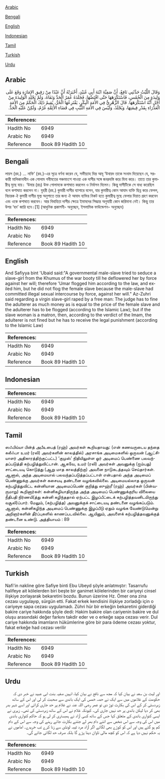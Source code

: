 [Arabic](#arabic)

[Bengali](#bengali)

[English](#english)

[Indonesian](#indonesian)

[Tamil](#tamil)

[Turkish](#turkish)

[Urdu](#urdu)

## Arabic


<div dir="rtl" lang="ar" style={{fontSize:'larger',backgroundColor:'#f8f9fa',padding:20}}>
وَقَالَ اللَّيْثُ حَدَّثَنِي نَافِعٌ، أَنَّ صَفِيَّةَ ابْنَةَ أَبِي عُبَيْدٍ، أَخْبَرَتْهُ أَنَّ عَبْدًا مِنْ رَقِيقِ الإِمَارَةِ وَقَعَ عَلَى وَلِيدَةٍ مِنَ الْخُمُسِ، فَاسْتَكْرَهَهَا حَتَّى افْتَضَّهَا، فَجَلَدَهُ عُمَرُ الْحَدَّ وَنَفَاهُ، وَلَمْ يَجْلِدِ الْوَلِيدَةَ مِنْ أَجْلِ أَنَّهُ اسْتَكْرَهَهَا‏.‏ قَالَ الزُّهْرِيُّ فِي الأَمَةِ الْبِكْرِ، يَفْتَرِعُهَا الْحُرُّ، يُقِيمُ ذَلِكَ الْحَكَمُ مِنَ الأَمَةِ الْعَذْرَاءِ بِقَدْرِ قِيمَتِهَا، وَيُجْلَدُ، وَلَيْسَ فِي الأَمَةِ الثَّيِّبِ فِي قَضَاءِ الأَئِمَّةِ غُرْمٌ، وَلَكِنْ عَلَيْهِ الْحَدُّ‏.‏
</div>
<div style={{backgroundColor:'#f8f9fa',padding:20, marginBottom: 10}}><table> <thead> <tr> <th>References:</th> <th></th> </tr> </thead> <tbody><tr><td>Hadith No</td><td>6949</td></tr><tr><td>Arabic No</td><td>6949</td></tr><tr><td>Reference</td><td>Book 89 Hadith 10</td></tr></tbody></table></div>

## Bengali


<div dir="ltr" lang="bn" style={{fontSize:'larger',backgroundColor:'#f8f9fa',padding:20}}>
লায়স (রহ.) ... নাফি‘ (রহ.)-এর সূত্রে বর্ণনা করেন যে, সফীয়্যাহ বিন্ত আবূ ‘উবায়দ তাকে সংবাদ দিয়েছেন যে, সরকারী মালিকানাধীন এক গোলাম গনীমতের পঞ্চমাংশে পাওয়া এক দাসীর সঙ্গে জবরদস্তি করে যিনা করে। তাতে তার কুমারীত্ব মুছে যায়। ‘উমার (রাঃ) উক্ত গোলামকে কশাঘাত করলেন ও নির্বাসন দিলেন। কিন্তু দাসীটিকে সে বাধ্য করেছিল বলে কশাঘাত করলেন না। যুহরী (রহ.) কুমারী দাসীর ব্যাপারে বলেন, যার কুমারীত্ব কোন আযাদ ব্যক্তি ছিন্ন করে ফেলল, বিচারক ঐ কুমারী দাসীর মূল্য অনুপাতে তার জন্য ঐ আযাদ ব্যক্তির নিকট হতে কুমারীত্ব মুছে ফেলার দিয়াত গ্রহণ করবেন এবং ওকে কশাঘাত করবেন। আর বিবাহিতা দাসীর ক্ষেত্রে ইমামদের সিদ্ধান্ত অনুযায়ী কোন জরিমানা নেই। কিন্তু তার উপর ‘হদ’ জারি হবে।[1] (আধুনিক প্রকাশনী- অনুচ্ছেদ, ইসলামিক ফাউন্ডেশন- অনুচ্ছেদ)
</div>
<div style={{backgroundColor:'#f8f9fa',padding:20, marginBottom: 10}}><table> <thead> <tr> <th>References:</th> <th></th> </tr> </thead> <tbody><tr><td>Hadith No</td><td>6949</td></tr><tr><td>Arabic No</td><td>6949</td></tr><tr><td>Reference</td><td>Book 89 Hadith 10</td></tr></tbody></table></div>

## English


<div dir="ltr" lang="en" style={{fontSize:'larger',backgroundColor:'#f8f9fa',padding:20}}>
And Safiyya bint 'Ubaid said:"A governmental male-slave tried to seduce a slave-girl from the Khumus of the war booty till he deflowered her by force against her will; therefore 'Umar flogged him according to the law, and exiled him, but he did not flog the female slave because the male-slave had committed illegal sexual intercourse by force, against her will." Az-Zuhri said regarding a virgin slave-girl raped by a free man: The judge has to fine the adulterer as much money as is equal to the price of the female slave and the adulterer has to be flogged (according to the Islamic Law); but if the slave woman is a matron, then, according to the verdict of the Imam, the adulterer is not fined but he has to receive the legal punishment (according to the Islamic Law)
</div>
<div style={{backgroundColor:'#f8f9fa',padding:20, marginBottom: 10}}><table> <thead> <tr> <th>References:</th> <th></th> </tr> </thead> <tbody><tr><td>Hadith No</td><td>6949</td></tr><tr><td>Arabic No</td><td>6949</td></tr><tr><td>Reference</td><td>Book 89 Hadith 10</td></tr></tbody></table></div>

## Indonesian


<div dir="ltr" lang="id" style={{fontSize:'larger',backgroundColor:'#f8f9fa',padding:20}}>

</div>
<div style={{backgroundColor:'#f8f9fa',padding:20, marginBottom: 10}}><table> <thead> <tr> <th>References:</th> <th></th> </tr> </thead> <tbody><tr><td>Hadith No</td><td>6949</td></tr><tr><td>Arabic No</td><td>6949</td></tr><tr><td>Reference</td><td>Book 89 Hadith 10</td></tr></tbody></table></div>

## Tamil


<div dir="ltr" lang="ta" style={{fontSize:'larger',backgroundColor:'#f8f9fa',padding:20}}>
ஸஃபிய்யா பின்த் அபீஉபைத் (ரஹ்) அவர்கள் கூறியதாவது: (என் கணவருடைய தந்தை கலீஃபா உமர் (ரலி) அவர்களின் காலத்தில்) அரசாங்க அடிமைகளில் ஒருவன் (ஆட்சியாளர் அதிகாரத்திற்குட்பட்ட) ‘குமுஸ்’ நிதியிலுள்ள ஓர் அடிமைப் பெண்ணை பலவந்தப்படுத்தி கற்பழித்துவிட்டான். ஆகவே, உமர் (ரலி) அவர்கள் அவனுக்கு (ஐம்பது) சாட்டையடி கொடுத்து (ஆறு மாத காலத்திற்கு) அவனை நாடுகடத்தவும் செய்தார்கள். ஆனால், அந்த அடிமையால் பலவந்தப்படுத்தப்பட்டாள் என்பதால் அந்த அடிமைப் பெண்ணுக்கு அவர்கள் கசையடி தண்டனை வழங்கவில்லை. அடிமையல்லாத ஒருவன் கற்பழித்துவிட்ட கன்னியான அடிமைப்பெண் குறித்து ஸுஹ்ரீ (ரஹ்) அவர்கள் (பின்வருமாறு) கூறினார்கள்: கன்னிகழியாதிருந்த அந்த அடிமைப் பெண்ணுக்குரிய விலையை நீதிபதி நிர்ணயி(த்து கன்னி கழிந்ததால் ஏற்பட்ட இழப்பீட்டைக் கற்பழித்தவனிடமிருந்து வசூலி)ப்பார். மேலும், (கற்பழித்த) அவனுக்குக் சாட்டையடி தண்டனை வழங்கப்படும். ஆனால், கன்னிகழிந்த அடிமைப் பெண்ணுக்கு இழப்பீடு ஏதும் வழங்க வேண்டுமென்று அறிஞர்களின் தீர்ப்புகளில் காணப்படவில்லை. ஆயினும், அவளைக் கற்பழித்தவனுக்குத் தண்டனை உண்டு. அத்தியாயம் : 89
</div>
<div style={{backgroundColor:'#f8f9fa',padding:20, marginBottom: 10}}><table> <thead> <tr> <th>References:</th> <th></th> </tr> </thead> <tbody><tr><td>Hadith No</td><td>6949</td></tr><tr><td>Arabic No</td><td>6949</td></tr><tr><td>Reference</td><td>Book 89 Hadith 10</td></tr></tbody></table></div>

## Turkish


<div dir="ltr" lang="tr" style={{fontSize:'larger',backgroundColor:'#f8f9fa',padding:20}}>
Nafi'in nakline göre Safiye binti Ebu Ubeyd şöyle anlatmıştır: Tasarrufu halifeye ait kölelerden biri beşte bir ganimet kölelerinden bir cariyeyi cinsel ilişkiye zorlayarak bekaretini bozdu. Bunun üzerine Hz. Ömer ona zina cezası uygulayıp, sürgün etti. Fakat erkek kendisini ilişkiye zorladığı için o cariyeye sapa cezası uygulamadı. Zühri hür bir erkeğin bekaretini giderdiği bakire cariye hakkında şöyle dedi: Hakim bakire olan cariyenin bakire ve dul oluşu arasındaki değer farkını takdir eder ve o erkeğe sapa cezası verir. Dul cariye hakkında imamların hükümlerine göre bir para ödeme cezası yoktur, fakat erkeğe had cezası verilir
</div>
<div style={{backgroundColor:'#f8f9fa',padding:20, marginBottom: 10}}><table> <thead> <tr> <th>References:</th> <th></th> </tr> </thead> <tbody><tr><td>Hadith No</td><td>6949</td></tr><tr><td>Arabic No</td><td>6949</td></tr><tr><td>Reference</td><td>Book 89 Hadith 10</td></tr></tbody></table></div>

## Urdu


<div dir="rtl" lang="ur" style={{fontSize:'larger',backgroundColor:'#f8f9fa',padding:20}}>
اور لیث بن سعد نے بیان کیا کہ مجھ سے نافع نے بیان کیا، انہیں صفیہ بنت ابی عبید نے خبر دی کہ حکومت کے غلاموں میں سے ایک نے حصہ خمس کی ایک باندی سے صحبت کر لی اور اس کے ساتھ زبردستی کر کے اس کی بکارت توڑ دی تو عمر رضی اللہ عنہ نے غلام پر حد جاری کرائی اور اسے شہر بدر بھی کر دیا لیکن باندی پر حد نہیں جاری کی۔ کیونکہ غلام نے اس کے ساتھ زبردستی کی تھی۔ زہری نے ایسی کنواری باندی کے متعلق کہا جس کے ساتھ کسی آزاد نے ہمبستری کر لی ہو کہ حاکم کنواری باندی میں اس کی وجہ سے اس شخص سے اتنے دام بھر لے جتنے بکارت جاتے رہنے کی وجہ سے اس کے دام کم ہو گئے ہیں اور اس کو کوڑے بھی لگائے اگر آزاد مرد ثیبہ لونڈی سے زنا کرے تب خریدے۔ اماموں نے یہ حکم نہیں دیا ہے کہ اس کو کچھ مالی تاوان دینا پڑے گا بلکہ صرف حد لگائی جائے گی۔
</div>
<div style={{backgroundColor:'#f8f9fa',padding:20, marginBottom: 10}}><table> <thead> <tr> <th>References:</th> <th></th> </tr> </thead> <tbody><tr><td>Hadith No</td><td>6949</td></tr><tr><td>Arabic No</td><td>6949</td></tr><tr><td>Reference</td><td>Book 89 Hadith 10</td></tr></tbody></table></div>
